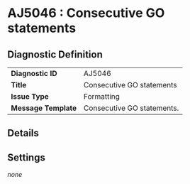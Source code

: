 # AJ5046 : Consecutive GO statements

## Diagnostic Definition

<table>
  <tr>
    <td class="header"><b>Diagnostic ID</b></td>
    <td>AJ5046</td>
  </tr>
  <tr>
    <td class="header"><b>Title</b></td>
    <td>Consecutive GO statements</td>
  </tr>
  <tr>
    <td class="header"><b>Issue Type</b></td>
    <td>Formatting</td>
  </tr>
  <tr>
    <td class="header"><b>Message Template</b></td>
    <td>Consecutive GO statements.</td>
  </tr>
  
</table>

## Details



## Settings

*none*

